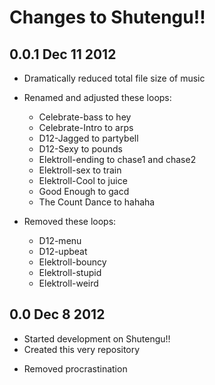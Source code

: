 Changes to Shutengu!!
=====================

0.0.1 Dec 11 2012
-----------------
- Dramatically reduced total file size of music

* Renamed and adjusted these loops:
  * Celebrate-bass to hey
  * Celebrate-Intro to arps
  * D12-Jagged to partybell
  * D12-Sexy to pounds
  * Elektroll-ending to chase1 and chase2
  * Elektroll-sex to train
  * Elektroll-Cool to juice
  * Good Enough to gacd
  * The Count Dance to hahaha

* Removed these loops:
  * D12-menu
  * D12-upbeat
  * Elektroll-bouncy
  * Elektroll-stupid
  * Elektroll-weird

0.0 Dec 8 2012
--------------
+ Started development on Shutengu!!
+ Created this very repository
- Removed procrastination